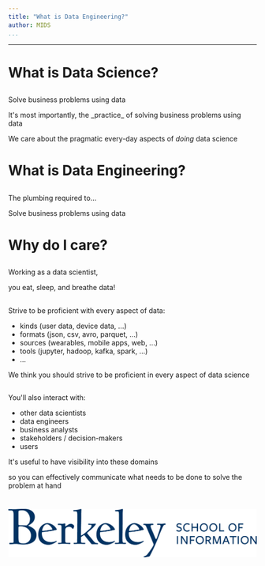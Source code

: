 ```yaml
---
title: "What is Data Engineering?"
author: MIDS
...
```


---

# What is Data Science?
##

##

Solve business problems using data

<div class="notes">
It's most importantly, the _practice_ of 
solving business problems using data

We care about the pragmatic every-day
aspects of _doing_ data science
</div>

# What is Data Engineering?
##

##

The plumbing required to...

Solve business problems using data

# Why do I care?
##

## 

Working as a data scientist,

you eat, sleep, and breathe data!

##

Strive to be proficient with every aspect of data:

- kinds (user data, device data, ...)
- formats (json, csv, avro, parquet, ...)
- sources (wearables, mobile apps, web, ...)
- tools (jupyter, hadoop, kafka, spark, ...)
- ...

<div class="notes">
We think you should strive to be proficient
in every aspect of data science
</div>


##

You'll also interact with:

- other data scientists
- data engineers
- business analysts
- stakeholders / decision-makers
- users

<div class="notes">
It's useful to have visibility into these domains

so you can effectively communicate what needs
to be done to solve the problem at hand
</div>


#

<img class="logo" src="images/berkeley-school-of-information-logo.png"/>


